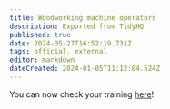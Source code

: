 ```yaml
---
title: Woodworking machine operators
description: Exported from TidyHQ
published: true
date: 2024-05-27T16:52:19.731Z
tags: official, external
editor: markdown
dateCreated: 2024-01-05T11:12:04.524Z
---
```


You can now check your training [here](https://perart.io/check_training)!